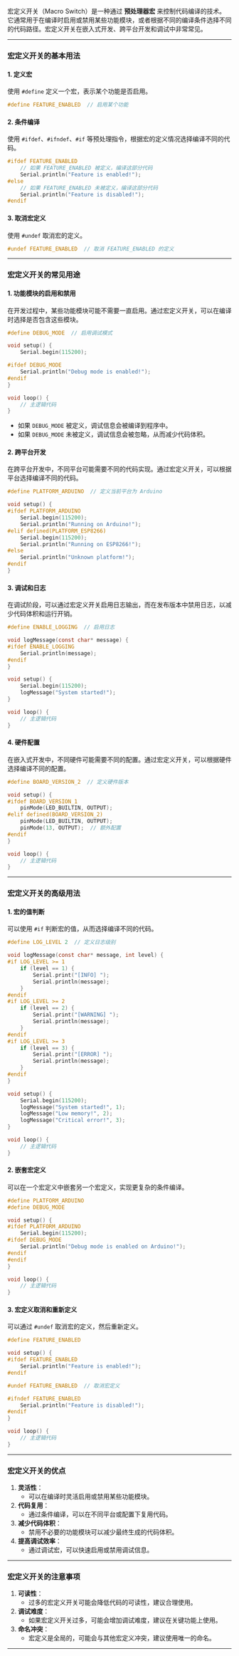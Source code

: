 宏定义开关（Macro Switch）是一种通过 **预处理器宏** 来控制代码编译的技术。它通常用于在编译时启用或禁用某些功能模块，或者根据不同的编译条件选择不同的代码路径。宏定义开关在嵌入式开发、跨平台开发和调试中非常常见。

---

### **宏定义开关的基本用法**

#### 1. **定义宏**
使用 `#define` 定义一个宏，表示某个功能是否启用。

```c
#define FEATURE_ENABLED  // 启用某个功能
```

#### 2. **条件编译**
使用 `#ifdef`、`#ifndef`、`#if` 等预处理指令，根据宏的定义情况选择编译不同的代码。

```c
#ifdef FEATURE_ENABLED
    // 如果 FEATURE_ENABLED 被定义，编译这部分代码
    Serial.println("Feature is enabled!");
#else
    // 如果 FEATURE_ENABLED 未被定义，编译这部分代码
    Serial.println("Feature is disabled!");
#endif
```

#### 3. **取消宏定义**
使用 `#undef` 取消宏的定义。

```c
#undef FEATURE_ENABLED  // 取消 FEATURE_ENABLED 的定义
```

---

### **宏定义开关的常见用途**

#### 1. **功能模块的启用和禁用**
在开发过程中，某些功能模块可能不需要一直启用。通过宏定义开关，可以在编译时选择是否包含这些模块。

```c
#define DEBUG_MODE  // 启用调试模式

void setup() {
    Serial.begin(115200);

#ifdef DEBUG_MODE
    Serial.println("Debug mode is enabled!");
#endif
}

void loop() {
    // 主逻辑代码
}
```

- 如果 `DEBUG_MODE` 被定义，调试信息会被编译到程序中。
- 如果 `DEBUG_MODE` 未被定义，调试信息会被忽略，从而减少代码体积。

#### 2. **跨平台开发**
在跨平台开发中，不同平台可能需要不同的代码实现。通过宏定义开关，可以根据平台选择编译不同的代码。

```c
#define PLATFORM_ARDUINO  // 定义当前平台为 Arduino

void setup() {
#ifdef PLATFORM_ARDUINO
    Serial.begin(115200);
    Serial.println("Running on Arduino!");
#elif defined(PLATFORM_ESP8266)
    Serial.begin(115200);
    Serial.println("Running on ESP8266!");
#else
    Serial.println("Unknown platform!");
#endif
}
```

#### 3. **调试和日志**
在调试阶段，可以通过宏定义开关启用日志输出，而在发布版本中禁用日志，以减少代码体积和运行开销。

```c
#define ENABLE_LOGGING  // 启用日志

void logMessage(const char* message) {
#ifdef ENABLE_LOGGING
    Serial.println(message);
#endif
}

void setup() {
    Serial.begin(115200);
    logMessage("System started!");
}

void loop() {
    // 主逻辑代码
}
```

#### 4. **硬件配置**
在嵌入式开发中，不同硬件可能需要不同的配置。通过宏定义开关，可以根据硬件选择编译不同的配置。

```c
#define BOARD_VERSION_2  // 定义硬件版本

void setup() {
#ifdef BOARD_VERSION_1
    pinMode(LED_BUILTIN, OUTPUT);
#elif defined(BOARD_VERSION_2)
    pinMode(LED_BUILTIN, OUTPUT);
    pinMode(13, OUTPUT);  // 额外配置
#endif
}

void loop() {
    // 主逻辑代码
}
```

---

### **宏定义开关的高级用法**

#### 1. **宏的值判断**
可以使用 `#if` 判断宏的值，从而选择编译不同的代码。

```c
#define LOG_LEVEL 2  // 定义日志级别

void logMessage(const char* message, int level) {
#if LOG_LEVEL >= 1
    if (level == 1) {
        Serial.print("[INFO] ");
        Serial.println(message);
    }
#endif
#if LOG_LEVEL >= 2
    if (level == 2) {
        Serial.print("[WARNING] ");
        Serial.println(message);
    }
#endif
#if LOG_LEVEL >= 3
    if (level == 3) {
        Serial.print("[ERROR] ");
        Serial.println(message);
    }
#endif
}

void setup() {
    Serial.begin(115200);
    logMessage("System started!", 1);
    logMessage("Low memory!", 2);
    logMessage("Critical error!", 3);
}

void loop() {
    // 主逻辑代码
}
```

#### 2. **嵌套宏定义**
可以在一个宏定义中嵌套另一个宏定义，实现更复杂的条件编译。

```c
#define PLATFORM_ARDUINO
#define DEBUG_MODE

void setup() {
#ifdef PLATFORM_ARDUINO
    Serial.begin(115200);
#ifdef DEBUG_MODE
    Serial.println("Debug mode is enabled on Arduino!");
#endif
#endif
}

void loop() {
    // 主逻辑代码
}
```

#### 3. **宏定义取消和重新定义**
可以通过 `#undef` 取消宏的定义，然后重新定义。

```c
#define FEATURE_ENABLED

void setup() {
#ifdef FEATURE_ENABLED
    Serial.println("Feature is enabled!");
#endif

#undef FEATURE_ENABLED  // 取消宏定义

#ifndef FEATURE_ENABLED
    Serial.println("Feature is disabled!");
#endif
}

void loop() {
    // 主逻辑代码
}
```

---

### **宏定义开关的优点**
1. **灵活性**：
   - 可以在编译时灵活启用或禁用某些功能模块。
2. **代码复用**：
   - 通过条件编译，可以在不同平台或配置下复用代码。
3. **减少代码体积**：
   - 禁用不必要的功能模块可以减少最终生成的代码体积。
4. **提高调试效率**：
   - 通过调试宏，可以快速启用或禁用调试信息。

---

### **宏定义开关的注意事项**
1. **可读性**：
   - 过多的宏定义开关可能会降低代码的可读性，建议合理使用。
2. **调试难度**：
   - 如果宏定义开关过多，可能会增加调试难度，建议在关键功能上使用。
3. **命名冲突**：
   - 宏定义是全局的，可能会与其他宏定义冲突，建议使用唯一的命名。

---

